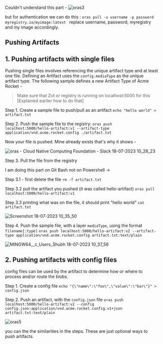 Couldn't understand this part -
![oras3](https://github.com/1Shubham7/repo-for-notary-and-oras/assets/116020663/813ffcf2-b469-49ac-b109-c49ef593f54d)

but for authentication we can do this :
`oras pull -u username -p password myregistry.io/myimage:latest `
replace username, password, myregistry and my image accordingly.

## Pushing Artifacts

## 1. Pushing artifacts with single files

Pushing single files involves referencing the unique artifact type and at least one file. Defining an Artifact uses the `config.mediaType` as the unique artifact type. The following sample defines a new Artifact Type of Acme Rocket - 

> Make sure that Zot or registry is running on localhost:5000 for this [Explained eariler how to do that]

Step 1. Create a sample file to push/pull as an artifact
```echo "hello world" > artifact.txt```

Step 2. Push the sample file to the registry:
```oras push localhost:5000/hello-artifact:v1 --artifact-type application/vnd.acme.rocket.config ./artifact.txt```

Now your file is pushed.
Mine already exists that's why it shows -

![oras - Cloud Native Computing Foundation - Slack 18-07-2023 10_28_23](https://github.com/1Shubham7/understanding-ORAS/assets/116020663/18f813da-f1ff-4c69-83d4-ff6e86d18f49)

Step 3. Pull the file from the registry

I am doing this part on Git Bash not on Powershell ->

Step 3.1 -  first delete the file
```rm -f artifact.txt```

Step 3.2 pull the artifact you pushed (it was called hello-artifact)
```oras pull localhost:5000/hello-artifact:v1```

Step 3.3 printing what was on the file, it should print "hello world"
```cat artifact.txt ```

![Screenshot 18-07-2023 10_35_50](https://github.com/1Shubham7/understanding-ORAS/assets/116020663/d947bf83-7d1c-4b6d-a6fd-8098932c5a8e)

Step 4. Push the sample file, with a layer `mediaType`, using the format `filename[:type]`
```oras push localhost:5000/hello-artifact:v2 --artifact-type application/vnd.acme.rocket.config artifact.txt:text/plain```

![MINGW64__c_Users_Shubh 18-07-2023 10_37_56](https://github.com/1Shubham7/understanding-ORAS/assets/116020663/5eeda96f-1ce5-4b0c-947c-a7a8bf4890ea)

## 2. Pushing artifacts with config files

config files can be used by the artifact to determine how or where to process and/or route the blobs.

Step 1. Create a config file
```echo "{\"name\":\"foo\",\"value\":\"bar\"}" > config.json```

Step 2. Push an artifact, with the `config.json` file
```oras push localhost:5000/hello-artifact:v2 --config config.json:application/vnd.acme.rocket.config.v1+json artifact.txt:text/plain```

![oras5](https://github.com/1Shubham7/understanding-ORAS/assets/116020663/ce9c7948-b4ee-4a45-9bb2-9c6671c5dd87)

you can the the similarities in the steps. These are just optional ways to push artifacts.


